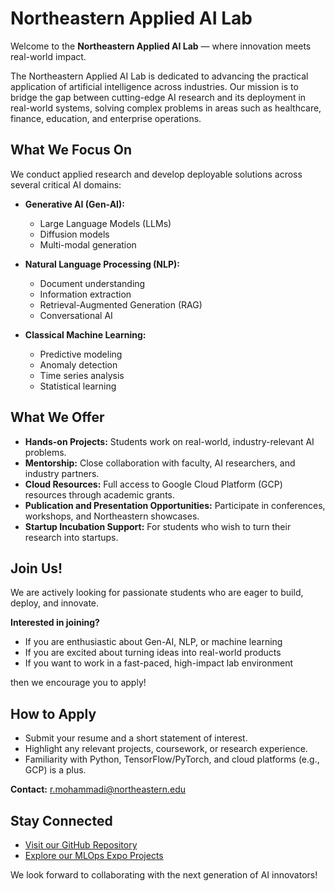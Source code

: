 # Northeastern Applied AI Lab

Welcome to the **Northeastern Applied AI Lab** — where innovation meets real-world impact.

The Northeastern Applied AI Lab is dedicated to advancing the practical application of artificial intelligence across industries. Our mission is to bridge the gap between cutting-edge AI research and its deployment in real-world systems, solving complex problems in areas such as healthcare, finance, education, and enterprise operations.

## What We Focus On

We conduct applied research and develop deployable solutions across several critical AI domains:

- **Generative AI (Gen-AI):**
  - Large Language Models (LLMs)
  - Diffusion models
  - Multi-modal generation

- **Natural Language Processing (NLP):**
  - Document understanding
  - Information extraction
  - Retrieval-Augmented Generation (RAG)
  - Conversational AI

- **Classical Machine Learning:**
  - Predictive modeling
  - Anomaly detection
  - Time series analysis
  - Statistical learning

## What We Offer

- **Hands-on Projects:** Students work on real-world, industry-relevant AI problems.
- **Mentorship:** Close collaboration with faculty, AI researchers, and industry partners.
- **Cloud Resources:** Full access to Google Cloud Platform (GCP) resources through academic grants.
- **Publication and Presentation Opportunities:** Participate in conferences, workshops, and Northeastern showcases.
- **Startup Incubation Support:** For students who wish to turn their research into startups.

## Join Us!

We are actively looking for passionate students who are eager to build, deploy, and innovate.

**Interested in joining?**
- If you are enthusiastic about Gen-AI, NLP, or machine learning
- If you are excited about turning ideas into real-world products
- If you want to work in a fast-paced, high-impact lab environment

then we encourage you to apply!

## How to Apply

- Submit your resume and a short statement of interest.
- Highlight any relevant projects, coursework, or research experience.
- Familiarity with Python, TensorFlow/PyTorch, and cloud platforms (e.g., GCP) is a plus.

**Contact:** [r.mohammadi@northeastern.edu](mailto:r.mohammadi@northeastern.edu)

## Stay Connected

- [Visit our GitHub Repository](https://github.com/Northeastern-AI-Lab)
- [Explore our MLOps Expo Projects](https://www.mlwithramin.com/mlops/projects)

We look forward to collaborating with the next generation of AI innovators!
